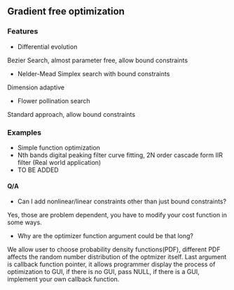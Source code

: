 ## Gradient free optimization
### Features

- Differential evolution

Bezier Search, almost parameter free, allow bound constraints

- Nelder-Mead Simplex search with bound constraints

Dimension adaptive

- Flower pollination search

Standard approach, allow bound constraints

### Examples

- Simple function optimization
- Nth bands digital peaking filter curve fitting, 2N order cascade form IIR filter (Real world application)
- TO BE ADDED

#### Q/A

- Can I add nonlinear/linear constraints other than just bound constraints?

Yes, those are problem dependent, you have to modify your cost function in some ways.

- Why are the optimizer function argument could be that long?

We allow user to choose probability density functions(PDF), different PDF affects the random number distribution of the optmizer itself.
Last argument is callback function pointer, it allows programmer display the process of optimization to GUI, if there is no GUI, pass NULL, if there is a GUI, implement your own callback function.

